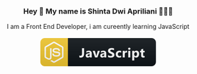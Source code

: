 <p align="center" width="300">
   <h3 align="center">Hey 👋 My name is Shinta Dwi Apriliani 👨🏻‍💻</h3>
</p>
<link rel="stylesheet" href="https://cdnjs.cloudflare.com/ajax/libs/font-awesome/4.7.0/css/font-awesome.min.css">
<p align="center">I am a Front End Developer, i am cureently learning JavaScript</p>
<p align="center">
  <img src="https://raw.githubusercontent.com/8bithemant/8bithemant/master/svg/dev/languages/js.svg" alt="js" style="vertical-align:top; margin:4px">
   </p>

